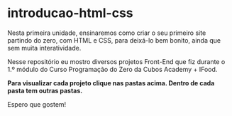 # introducao-html-css
Nesta primeira unidade, ensinaremos como criar o seu primeiro site partindo do zero, com HTML e CSS, para deixá-lo bem bonito, ainda que sem muita
interatividade.

Nesse repositório eu mostro diversos projetos Front-End que fiz durante o 1.º módulo do Curso Programação do Zero da Cubos Academy + IFood.

**Para visualizar cada projeto clique nas pastas acima. Dentro de cada pasta tem outras pastas.**

Espero que gostem!
